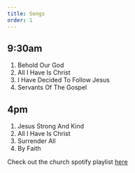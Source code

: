 ```yaml
---
title: Songs
order: 1
---
```


## 9:30am 
1. Behold Our God
2. All I Have Is Christ
3. I Have Decided To Follow Jesus
4. Servants Of The Gospel

## 4pm 
1. Jesus Strong And Kind
2. All I Have Is Christ
3. Surrender All
4. By Faith
   
Check out the church spotify playlist [here](https://open.spotify.com/playlist/3gh0ZKXkJBDbNEnZqJJDXj?si=0908aa3f87544643)

